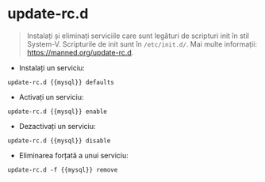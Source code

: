 # update-rc.d

> Instalați și eliminați serviciile care sunt legături de scripturi init în stil System-V.
> Scripturile de init sunt în `/etc/init.d/`.
> Mai multe informații: <https://manned.org/update-rc.d>.

- Instalați un serviciu:

`update-rc.d {{mysql}} defaults`

- Activați un serviciu:

`update-rc.d {{mysql}} enable`

- Dezactivați un serviciu:

`update-rc.d {{mysql}} disable`

- Eliminarea forțată a unui serviciu:

`update-rc.d -f {{mysql}} remove`

